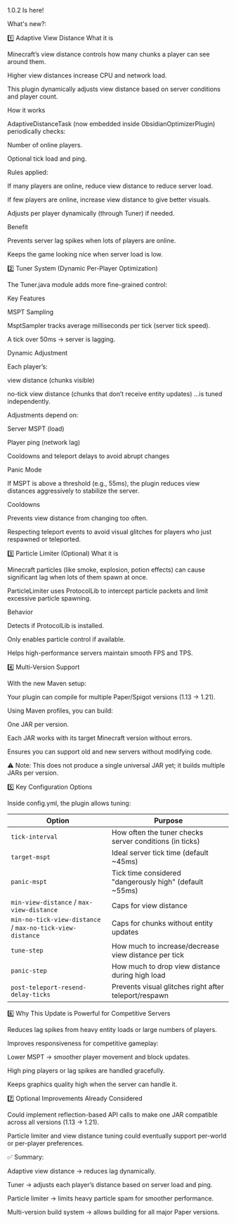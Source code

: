 1.0.2 Is here!

What's new?:

1️⃣ Adaptive View Distance
What it is

Minecraft’s view distance controls how many chunks a player can see around them.

Higher view distances increase CPU and network load.

This plugin dynamically adjusts view distance based on server conditions and player count.

How it works

AdaptiveDistanceTask (now embedded inside ObsidianOptimizerPlugin) periodically checks:

Number of online players.

Optional tick load and ping.

Rules applied:

If many players are online, reduce view distance to reduce server load.

If few players are online, increase view distance to give better visuals.

Adjusts per player dynamically (through Tuner) if needed.

Benefit

Prevents server lag spikes when lots of players are online.

Keeps the game looking nice when server load is low.

2️⃣ Tuner System (Dynamic Per-Player Optimization)

The Tuner.java module adds more fine-grained control:

Key Features

MSPT Sampling

MsptSampler tracks average milliseconds per tick (server tick speed).

A tick over 50ms → server is lagging.

Dynamic Adjustment

Each player’s:

view distance (chunks visible)

no-tick view distance (chunks that don’t receive entity updates)
…is tuned independently.

Adjustments depend on:

Server MSPT (load)

Player ping (network lag)

Cooldowns and teleport delays to avoid abrupt changes

Panic Mode

If MSPT is above a threshold (e.g., 55ms), the plugin reduces view distances aggressively to stabilize the server.

Cooldowns

Prevents view distance from changing too often.

Respecting teleport events to avoid visual glitches for players who just respawned or teleported.

3️⃣ Particle Limiter (Optional)
What it is

Minecraft particles (like smoke, explosion, potion effects) can cause significant lag when lots of them spawn at once.

ParticleLimiter uses ProtocolLib to intercept particle packets and limit excessive particle spawning.

Behavior

Detects if ProtocolLib is installed.

Only enables particle control if available.

Helps high-performance servers maintain smooth FPS and TPS.

4️⃣ Multi-Version Support

With the new Maven setup:

Your plugin can compile for multiple Paper/Spigot versions (1.13 → 1.21).

Using Maven profiles, you can build:

One JAR per version.

Each JAR works with its target Minecraft version without errors.

Ensures you can support old and new servers without modifying code.

⚠️ Note: This does not produce a single universal JAR yet; it builds multiple JARs per version.

5️⃣ Key Configuration Options

Inside config.yml, the plugin allows tuning:

| Option                                                    | Purpose                                                  |
| --------------------------------------------------------- | -------------------------------------------------------- |
| `tick-interval`                                           | How often the tuner checks server conditions (in ticks)  |
| `target-mspt`                                             | Ideal server tick time (default \~45ms)                  |
| `panic-mspt`                                              | Tick time considered "dangerously high" (default \~55ms) |
| `min-view-distance` / `max-view-distance`                 | Caps for view distance                                   |
| `min-no-tick-view-distance` / `max-no-tick-view-distance` | Caps for chunks without entity updates                   |
| `tune-step`                                               | How much to increase/decrease view distance per tick     |
| `panic-step`                                              | How much to drop view distance during high load          |
| `post-teleport-resend-delay-ticks`                        | Prevents visual glitches right after teleport/respawn    |

6️⃣ Why This Update is Powerful for Competitive Servers

Reduces lag spikes from heavy entity loads or large numbers of players.

Improves responsiveness for competitive gameplay:

Lower MSPT → smoother player movement and block updates.

High ping players or lag spikes are handled gracefully.

Keeps graphics quality high when the server can handle it.

7️⃣ Optional Improvements Already Considered

Could implement reflection-based API calls to make one JAR compatible across all versions (1.13 → 1.21).

Particle limiter and view distance tuning could eventually support per-world or per-player preferences.

✅ Summary:

Adaptive view distance → reduces lag dynamically.

Tuner → adjusts each player’s distance based on server load and ping.

Particle limiter → limits heavy particle spam for smoother performance.

Multi-version build system → allows building for all major Paper versions.
